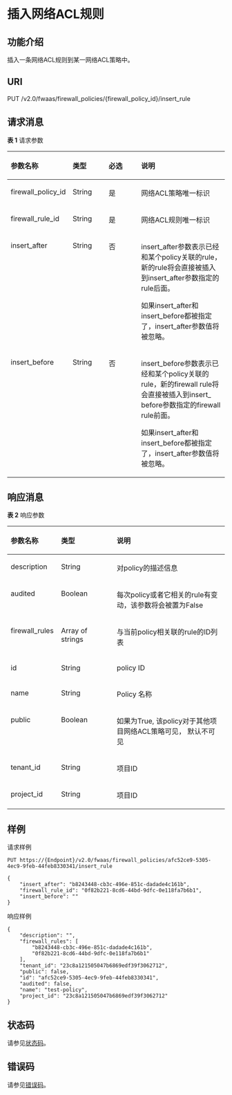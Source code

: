 # 插入网络ACL规则<a name="vpc_firewall_0011"></a>

## 功能介绍<a name="section29654898132610"></a>

插入一条网络ACL规则到某一网络ACL策略中。

## URI<a name="section17120978132610"></a>

PUT /v2.0/fwaas/firewall\_policies/\{firewall\_policy\_id\}/insert\_rule

## 请求消息<a name="section22829642132610"></a>

**表 1**  请求参数

<a name="table57910527132610"></a>
<table><thead align="left"><tr id="row56750671132610"><th class="cellrowborder" valign="top" width="23.46765323467653%" id="mcps1.2.5.1.1"><p id="p7811312132610"><a name="p7811312132610"></a><a name="p7811312132610"></a>参数名称</p>
</th>
<th class="cellrowborder" valign="top" width="17.348265173482652%" id="mcps1.2.5.1.2"><p id="p18875016132610"><a name="p18875016132610"></a><a name="p18875016132610"></a>类型</p>
</th>
<th class="cellrowborder" valign="top" width="16.328367163283673%" id="mcps1.2.5.1.3"><p id="p27149878132610"><a name="p27149878132610"></a><a name="p27149878132610"></a>必选</p>
</th>
<th class="cellrowborder" valign="top" width="42.85571442855714%" id="mcps1.2.5.1.4"><p id="p59520796132610"><a name="p59520796132610"></a><a name="p59520796132610"></a>说明</p>
</th>
</tr>
</thead>
<tbody><tr id="row13167705132610"><td class="cellrowborder" valign="top" width="23.46765323467653%" headers="mcps1.2.5.1.1 "><p id="p30726413132610"><a name="p30726413132610"></a><a name="p30726413132610"></a>firewall_policy_id</p>
</td>
<td class="cellrowborder" valign="top" width="17.348265173482652%" headers="mcps1.2.5.1.2 "><p id="p27151448132610"><a name="p27151448132610"></a><a name="p27151448132610"></a>String</p>
</td>
<td class="cellrowborder" valign="top" width="16.328367163283673%" headers="mcps1.2.5.1.3 "><p id="p12448089132610"><a name="p12448089132610"></a><a name="p12448089132610"></a>是</p>
</td>
<td class="cellrowborder" valign="top" width="42.85571442855714%" headers="mcps1.2.5.1.4 "><p id="p35868466132610"><a name="p35868466132610"></a><a name="p35868466132610"></a><span id="text36551223104815"><a name="text36551223104815"></a><a name="text36551223104815"></a>网络ACL</span><span id="text1965516232484"><a name="text1965516232484"></a><a name="text1965516232484"></a></span>策略唯一标识</p>
</td>
</tr>
<tr id="row26604881132610"><td class="cellrowborder" valign="top" width="23.46765323467653%" headers="mcps1.2.5.1.1 "><p id="p12663304132610"><a name="p12663304132610"></a><a name="p12663304132610"></a>firewall_rule_id</p>
</td>
<td class="cellrowborder" valign="top" width="17.348265173482652%" headers="mcps1.2.5.1.2 "><p id="p32486375132610"><a name="p32486375132610"></a><a name="p32486375132610"></a>String</p>
</td>
<td class="cellrowborder" valign="top" width="16.328367163283673%" headers="mcps1.2.5.1.3 "><p id="p18635788132610"><a name="p18635788132610"></a><a name="p18635788132610"></a>是</p>
</td>
<td class="cellrowborder" valign="top" width="42.85571442855714%" headers="mcps1.2.5.1.4 "><p id="p109701641488"><a name="p109701641488"></a><a name="p109701641488"></a><span id="text167404272488"><a name="text167404272488"></a><a name="text167404272488"></a>网络ACL</span><span id="text3740142718481"><a name="text3740142718481"></a><a name="text3740142718481"></a></span>规则唯一标识</p>
</td>
</tr>
<tr id="row8034919132610"><td class="cellrowborder" valign="top" width="23.46765323467653%" headers="mcps1.2.5.1.1 "><p id="p55542506132610"><a name="p55542506132610"></a><a name="p55542506132610"></a>insert_after</p>
</td>
<td class="cellrowborder" valign="top" width="17.348265173482652%" headers="mcps1.2.5.1.2 "><p id="p15787556132610"><a name="p15787556132610"></a><a name="p15787556132610"></a>String</p>
</td>
<td class="cellrowborder" valign="top" width="16.328367163283673%" headers="mcps1.2.5.1.3 "><p id="p63384372132610"><a name="p63384372132610"></a><a name="p63384372132610"></a>否</p>
</td>
<td class="cellrowborder" valign="top" width="42.85571442855714%" headers="mcps1.2.5.1.4 "><p id="p38128195114117"><a name="p38128195114117"></a><a name="p38128195114117"></a>insert_after参数表示已经和某个policy关联的rule，新的rule将会直接被插入到insert_after参数指定的rule后面。</p>
<p id="p25644931114113"><a name="p25644931114113"></a><a name="p25644931114113"></a>如果insert_after和insert_before都被指定了，insert_after参数值将被忽略。</p>
</td>
</tr>
<tr id="row20668351132610"><td class="cellrowborder" valign="top" width="23.46765323467653%" headers="mcps1.2.5.1.1 "><p id="p42122069132610"><a name="p42122069132610"></a><a name="p42122069132610"></a>insert_before</p>
</td>
<td class="cellrowborder" valign="top" width="17.348265173482652%" headers="mcps1.2.5.1.2 "><p id="p46267954132610"><a name="p46267954132610"></a><a name="p46267954132610"></a>String</p>
</td>
<td class="cellrowborder" valign="top" width="16.328367163283673%" headers="mcps1.2.5.1.3 "><p id="p36183414132610"><a name="p36183414132610"></a><a name="p36183414132610"></a>否</p>
</td>
<td class="cellrowborder" valign="top" width="42.85571442855714%" headers="mcps1.2.5.1.4 "><p id="p24247215114125"><a name="p24247215114125"></a><a name="p24247215114125"></a>insert_before参数表示已经和某个policy关联的rule，新的firewall rule将会直接被插入到insert_ before参数指定的firewall rule前面。</p>
<p id="p48605762132610"><a name="p48605762132610"></a><a name="p48605762132610"></a>如果insert_after和insert_before都被指定了，insert_after参数值将被忽略。</p>
</td>
</tr>
</tbody>
</table>

## 响应消息<a name="section56633148132610"></a>

**表 2**  响应参数

<a name="table50663598132610"></a>
<table><thead align="left"><tr id="row38032515132610"><th class="cellrowborder" valign="top" width="23.169999999999998%" id="mcps1.2.4.1.1"><p id="p37452312132610"><a name="p37452312132610"></a><a name="p37452312132610"></a>参数名称</p>
</th>
<th class="cellrowborder" valign="top" width="25.61%" id="mcps1.2.4.1.2"><p id="p10818837132610"><a name="p10818837132610"></a><a name="p10818837132610"></a>类型</p>
</th>
<th class="cellrowborder" valign="top" width="51.22%" id="mcps1.2.4.1.3"><p id="p58166210132610"><a name="p58166210132610"></a><a name="p58166210132610"></a>说明</p>
</th>
</tr>
</thead>
<tbody><tr id="row30547380132610"><td class="cellrowborder" valign="top" width="23.169999999999998%" headers="mcps1.2.4.1.1 "><p id="p22778252132610"><a name="p22778252132610"></a><a name="p22778252132610"></a>description</p>
</td>
<td class="cellrowborder" valign="top" width="25.61%" headers="mcps1.2.4.1.2 "><p id="p5687403132610"><a name="p5687403132610"></a><a name="p5687403132610"></a>String</p>
</td>
<td class="cellrowborder" valign="top" width="51.22%" headers="mcps1.2.4.1.3 "><p id="p28250047132610"><a name="p28250047132610"></a><a name="p28250047132610"></a>对policy的描述信息</p>
</td>
</tr>
<tr id="row38138722132610"><td class="cellrowborder" valign="top" width="23.169999999999998%" headers="mcps1.2.4.1.1 "><p id="p51429622132610"><a name="p51429622132610"></a><a name="p51429622132610"></a>audited</p>
</td>
<td class="cellrowborder" valign="top" width="25.61%" headers="mcps1.2.4.1.2 "><p id="p44611873132610"><a name="p44611873132610"></a><a name="p44611873132610"></a>Boolean</p>
</td>
<td class="cellrowborder" valign="top" width="51.22%" headers="mcps1.2.4.1.3 "><p id="p64467387132610"><a name="p64467387132610"></a><a name="p64467387132610"></a>每次policy或者它相关的rule有变动，该参数将会被置为False</p>
</td>
</tr>
<tr id="row37057482132610"><td class="cellrowborder" valign="top" width="23.169999999999998%" headers="mcps1.2.4.1.1 "><p id="p2394977132610"><a name="p2394977132610"></a><a name="p2394977132610"></a>firewall_rules</p>
</td>
<td class="cellrowborder" valign="top" width="25.61%" headers="mcps1.2.4.1.2 "><p id="p46939168132610"><a name="p46939168132610"></a><a name="p46939168132610"></a>Array of strings</p>
</td>
<td class="cellrowborder" valign="top" width="51.22%" headers="mcps1.2.4.1.3 "><p id="p41445777132610"><a name="p41445777132610"></a><a name="p41445777132610"></a>与当前policy相关联的rule的ID列表</p>
</td>
</tr>
<tr id="row52861264132610"><td class="cellrowborder" valign="top" width="23.169999999999998%" headers="mcps1.2.4.1.1 "><p id="p4531891132610"><a name="p4531891132610"></a><a name="p4531891132610"></a>id</p>
</td>
<td class="cellrowborder" valign="top" width="25.61%" headers="mcps1.2.4.1.2 "><p id="p19878605132610"><a name="p19878605132610"></a><a name="p19878605132610"></a>String</p>
</td>
<td class="cellrowborder" valign="top" width="51.22%" headers="mcps1.2.4.1.3 "><p id="p37584805132610"><a name="p37584805132610"></a><a name="p37584805132610"></a>policy ID</p>
</td>
</tr>
<tr id="row19224600132610"><td class="cellrowborder" valign="top" width="23.169999999999998%" headers="mcps1.2.4.1.1 "><p id="p61803150132610"><a name="p61803150132610"></a><a name="p61803150132610"></a>name</p>
</td>
<td class="cellrowborder" valign="top" width="25.61%" headers="mcps1.2.4.1.2 "><p id="p31295563132610"><a name="p31295563132610"></a><a name="p31295563132610"></a>String</p>
</td>
<td class="cellrowborder" valign="top" width="51.22%" headers="mcps1.2.4.1.3 "><p id="p19158555132610"><a name="p19158555132610"></a><a name="p19158555132610"></a>Policy 名称</p>
</td>
</tr>
<tr id="row17433093132610"><td class="cellrowborder" valign="top" width="23.169999999999998%" headers="mcps1.2.4.1.1 "><p id="p3069015132610"><a name="p3069015132610"></a><a name="p3069015132610"></a>public</p>
</td>
<td class="cellrowborder" valign="top" width="25.61%" headers="mcps1.2.4.1.2 "><p id="p63788416132610"><a name="p63788416132610"></a><a name="p63788416132610"></a>Boolean</p>
</td>
<td class="cellrowborder" valign="top" width="51.22%" headers="mcps1.2.4.1.3 "><p id="p17812694132610"><a name="p17812694132610"></a><a name="p17812694132610"></a>如果为True, 该policy对于其他项目<span id="text538913347482"><a name="text538913347482"></a><a name="text538913347482"></a>网络ACL</span><span id="text1638933484816"><a name="text1638933484816"></a><a name="text1638933484816"></a></span>策略可见， 默认不可见</p>
</td>
</tr>
<tr id="row66677436132610"><td class="cellrowborder" valign="top" width="23.169999999999998%" headers="mcps1.2.4.1.1 "><p id="p61139761132610"><a name="p61139761132610"></a><a name="p61139761132610"></a>tenant_id</p>
</td>
<td class="cellrowborder" valign="top" width="25.61%" headers="mcps1.2.4.1.2 "><p id="p16205070132610"><a name="p16205070132610"></a><a name="p16205070132610"></a>String</p>
</td>
<td class="cellrowborder" valign="top" width="51.22%" headers="mcps1.2.4.1.3 "><p id="p10487112"><a name="p10487112"></a><a name="p10487112"></a>项目ID</p>
</td>
</tr>
<tr id="row1242463910529"><td class="cellrowborder" valign="top" width="23.169999999999998%" headers="mcps1.2.4.1.1 "><p id="p12424739135216"><a name="p12424739135216"></a><a name="p12424739135216"></a>project_id</p>
</td>
<td class="cellrowborder" valign="top" width="25.61%" headers="mcps1.2.4.1.2 "><p id="p1433100105317"><a name="p1433100105317"></a><a name="p1433100105317"></a>String</p>
</td>
<td class="cellrowborder" valign="top" width="51.22%" headers="mcps1.2.4.1.3 "><p id="p83360145317"><a name="p83360145317"></a><a name="p83360145317"></a>项目ID</p>
</td>
</tr>
</tbody>
</table>

## 样例<a name="section42126241132610"></a>

请求样例

```
PUT https://{Endpoint}/v2.0/fwaas/firewall_policies/afc52ce9-5305-4ec9-9feb-44feb8330341/insert_rule 

{
    "insert_after": "b8243448-cb3c-496e-851c-dadade4c161b", 
    "firewall_rule_id": "0f82b221-8cd6-44bd-9dfc-0e118fa7b6b1", 
    "insert_before": ""
}
```

响应样例

```
{
    "description": "", 
    "firewall_rules": [
        "b8243448-cb3c-496e-851c-dadade4c161b", 
        "0f82b221-8cd6-44bd-9dfc-0e118fa7b6b1"
    ], 
    "tenant_id": "23c8a121505047b6869edf39f3062712", 
    "public": false, 
    "id": "afc52ce9-5305-4ec9-9feb-44feb8330341", 
    "audited": false, 
    "name": "test-policy",
    "project_id": "23c8a121505047b6869edf39f3062712"
}
```

## 状态码<a name="section10470352390"></a>

请参见[状态码](状态码.md)。

## 错误码<a name="section85821649202813"></a>

请参见[错误码](错误码.md)。


